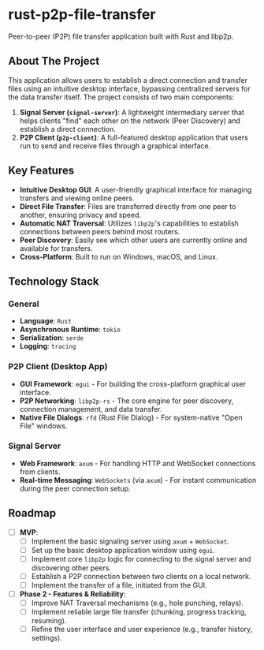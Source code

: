 # rust-p2p-file-transfer
Peer-to-peer (P2P) file transfer application built with Rust and libp2p.

## About The Project

This application allows users to establish a direct connection and transfer files using an intuitive desktop interface, bypassing centralized servers for the data transfer itself. The project consists of two main components:

1.  **Signal Server (`signal-server`)**: A lightweight intermediary server that helps clients "find" each other on the network (Peer Discovery) and establish a direct connection.
2.  **P2P Client (`p2p-client`)**: A full-featured desktop application that users run to send and receive files through a graphical interface.

## Key Features

-   **Intuitive Desktop GUI**: A user-friendly graphical interface for managing transfers and viewing online peers.
-   **Direct File Transfer**: Files are transferred directly from one peer to another, ensuring privacy and speed.
-   **Automatic NAT Traversal**: Utilizes `libp2p`'s capabilities to establish connections between peers behind most routers.
-   **Peer Discovery**: Easily see which other users are currently online and available for transfers.
-   **Cross-Platform**: Built to run on Windows, macOS, and Linux.

## Technology Stack

### General
-   **Language**: `Rust`
-   **Asynchronous Runtime**: `tokio`
-   **Serialization**: `serde`
-   **Logging**: `tracing`

### P2P Client (Desktop App)
-   **GUI Framework**: `egui` - For building the cross-platform graphical user interface.
-   **P2P Networking**: `libp2p-rs` - The core engine for peer discovery, connection management, and data transfer.
-   **Native File Dialogs**: `rfd` (Rust File Dialog) - For system-native "Open File" windows.

### Signal Server
-   **Web Framework**: `axum` - For handling HTTP and WebSocket connections from clients.
-   **Real-time Messaging**: `WebSockets` (via `axum`) - For instant communication during the peer connection setup.

## Roadmap
-   [ ] **MVP**:
    -   [ ] Implement the basic signaling server using `axum` + `WebSocket`.
    -   [ ] Set up the basic desktop application window using `egui`.
    -   [ ] Implement core `libp2p` logic for connecting to the signal server and discovering other peers.
    -   [ ] Establish a P2P connection between two clients on a local network.
    -   [ ] Implement the transfer of a file, initiated from the GUI.
-   [ ] **Phase 2 - Features & Reliability**:
    -   [ ] Improve NAT Traversal mechanisms (e.g., hole punching, relays).
    -   [ ] Implement reliable large file transfer (chunking, progress tracking, resuming).
    -   [ ] Refine the user interface and user experience (e.g., transfer history, settings).
